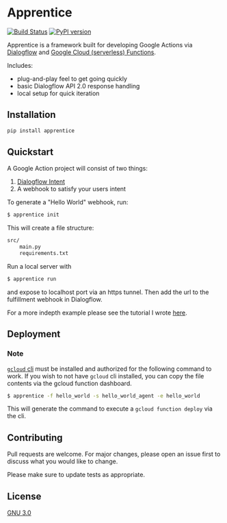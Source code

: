 # Apprentice
[![Build Status](https://travis-ci.com/andrewgy8/apprentice.svg?branch=master)](https://travis-ci.com/andrewgy8/apprentice)
[![PyPI version](https://badge.fury.io/py/apprentice.svg)](https://badge.fury.io/py/apprentice)

Apprentice is a framework built for developing Google Actions 
via [Dialogflow](https://dialogflow.com) and 
[Google Cloud (serverless) Functions](https://cloud.google.com/functions/).

Includes:
- plug-and-play feel to get going quickly
- basic Dialogflow API 2.0 response handling
- local setup for quick iteration

## Installation

```bash
pip install apprentice
```

## Quickstart

A Google Action project will consist of two things:
1. [Dialogflow Intent](https://dialogflow.com/docs/intents)
1. A webhook to satisfy your users intent

To generate a "Hello World" webhook, run:

```bash
$ apprentice init
```

This will create a file structure:

```bash
src/
    main.py
    requirements.txt
```

Run a local server with 
```bash
$ apprentice run
```

and expose to localhost port via an https tunnel. Then add the url to the fulfillment
webhook in Dialogflow.  

For a more indepth example please see the tutorial I wrote 
[here](https://medium.com/@andrew_32881/hey-google-talk-to-24dfd336acd).

## Deployment

### Note
[`gcloud` cli](https://cloud.google.com/sdk/docs/quickstarts) must be installed and authorized for the following command 
to work. If you wish to not have `gcloud` cli installed, you can copy the file contents via the gcloud 
function dashboard.   

```bash
$ apprentice -f hello_world -s hello_world_agent -e hello_world
```

This will generate the command to execute a `gcloud function deploy` via the cli.  

## Contributing
Pull requests are welcome. For major changes, please open an issue first to discuss what you would like to change.

Please make sure to update tests as appropriate.

## License
[GNU 3.0](https://choosealicense.com/licenses/gpl-3.0/)
